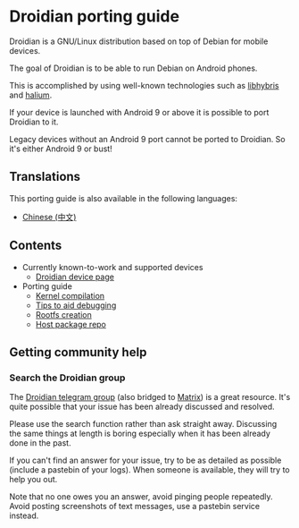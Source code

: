Droidian porting guide
======================

Droidian is a GNU/Linux distribution based on top of Debian for mobile devices.

The goal of Droidian is to be able to run Debian on Android phones.

This is accomplished by using well-known technologies such as [libhybris](https://github.com/libhybris/libhybris) and [halium](https://halium.org).

If your device is launched with Android 9 or above it is possible to port Droidian to it.

Legacy devices without an Android 9 port cannot be ported to Droidian. So it's either Android 9 or bust!

Translations
------------

This porting guide is also available in the following languages:
* [Chinese (中文)](https://github.com/droidian/porting-guide/tree/zh_CN)

Contents
--------

* Currently known-to-work and supported devices
  * [Droidian device page](https://devices.droidian.org)
* Porting guide
  * [Kernel compilation](./kernel-compilation.md)
  * [Tips to aid debugging](./debugging-tips.md)
  * [Rootfs creation](./rootfs-creation.md)
  * [Host package repo](./host-package-repo.md)

Getting community help
----------------------

### Search the Droidian group

The [Droidian telegram group](https://t.me/DroidianLinux/) (also bridged to [Matrix](https://matrix.to/#/%23droidian:matrix.org)) is a great resource.
It's quite possible that your issue has been already discussed and resolved.

Please use the search function rather than ask straight away. Discussing the same things at length
is boring especially when it has been already done in the past.

If you can't find an answer for your issue, try to be as detailed as possible (include a pastebin of your logs).
When someone is available, they will try to help you out.

Note that no one owes you an answer, avoid pinging people repeatedly. Avoid posting screenshots of
text messages, use a pastebin service instead.
